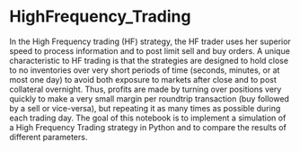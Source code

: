 # HighFrequency_Trading
In the High Frequency trading (HF) strategy, the HF trader uses her superior speed to process information and to post limit sell and buy orders. A unique characteristic to HF trading is that the strategies are designed to hold close to no inventories over very short periods of time (seconds, minutes, or at most one day) to avoid both exposure to markets after close and to post collateral overnight. Thus, profits are made by turning over positions very quickly to make a very small margin per roundtrip transaction (buy followed by a sell or vice-versa), but repeating it as many times as possible during each trading day.
The goal of this notebook is to implement a simulation of a High Frequency Trading strategy in Python and to compare the results of different parameters.

